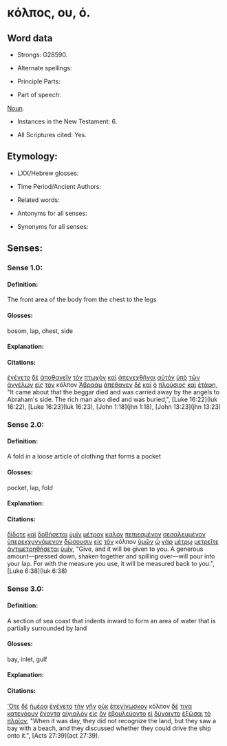 # κόλπος, ου, ὁ.

<!-- Status: S2=Needs2ndReview -->
<!-- Lexica used for edits: BDAG, FFM, LN, BN, A-S -->

## Word data

* Strongs: G28590.


* Alternate spellings:

* Principle Parts: 

* Part of speech: 

[Noun](http://ugg.readthedocs.io/en/latest/noun.html).

* Instances in the New Testament: 6.

* All Scriptures cited: Yes.

## Etymology: 

* LXX/Hebrew glosses: 

* Time Period/Ancient Authors: 

* Related words: 

* Antonyms for all senses:

* Synonyms for all senses: 

## Senses:

### Sense 1.0:

#### Definition: 

The front area of the body from the chest to the legs

#### Glosses:

bosom, lap, chest, side 

#### Explanation:

#### Citations:

[ἐγένετο](../G10960/01.md) [δὲ](../G11610/01.md) [ἀποθανεῖν](../G05990/01.md) [τὸν](../G35880/01.md) [πτωχὸν](../G44340/01.md) [καὶ](../G25320/01.md) [ἀπενεχθῆναι](../G06670/01.md) [αὐτὸν](../G08460/01.md) [ὑπὸ](../G52590/01.md) [τῶν](../G35880/01.md) [ἀγγέλων](../G00320/01.md) [εἰς](../G15190/01.md) [τὸν](../G35880/01.md) κόλπον [Ἀβραάμ](../G00110/01.md) [ἀπέθανεν](../G05990/01.md) [δὲ](../G11610/01.md) [καὶ](../G25320/01.md) [ὁ](../G35880/01.md) [πλούσιος](../G41450/01.md) [καὶ](../G25320/01.md) [ἐτάφη](../G22900/01.md), 
"It came about that the beggar died and was carried away by the angels to Abraham's side. The rich man also died and was buried,", 
[Luke 16:22](luk 16:22),  [Luke 16:23](luk 16:23),  [John 1:18](jhn 1:18),  [John 13:23](jhn 13:23)  

### Sense 2.0:

#### Definition: 

A fold in a loose article of clothing that forms a pocket

#### Glosses:

pocket, lap, fold

#### Explanation:

#### Citations:

[δίδοτε](../G13250/01.md) [καὶ](../G25320/01.md) [δοθήσεται](../G13250/01.md) [ὑμῖν](../G47710/01.md) [μέτρον](../G33580/01.md) [καλὸν](../G25700/01.md) [πεπιεσμένον](../G40850/01.md) [σεσαλευμένον](../G45310/01.md) [ὑπερεκχυννόμενον](../G52400/01.md) [δώσουσιν](../G13250/01.md) [εἰς](../G15190/01.md) [τὸν](../G35880/01.md) κόλπον [ὑμῶν](../G47710/01.md) [ᾧ](../G37390/01.md) [γὰρ](../G10630/01.md) [μέτρῳ](../G33580/01.md) [μετρεῖτε](../G33540/01.md) [ἀντιμετρηθήσεται](../G04880/01.md) [ὑμῖν](../G47710/01.md), 
"Give, and it will be given to you. A generous amount—pressed down, shaken together and spilling over—will pour into your lap. For with the measure you use, it will be measured back to you.", 
[Luke 6:38](luk 6:38)  

### Sense 3.0:

#### Definition: 

A section of sea coast that indents inward to form an area of water that is partially surrounded by land

#### Glosses:

bay, inlet, gulf

#### Explanation:

#### Citations:

[Ὅτε](../G37530/01.md) [δὲ](../G11610/01.md) [ἡμέρα](../G22500/01.md) [ἐγένετο](../G10960/01.md) [τὴν](../G35880/01.md) [γῆν](../G10930/01.md) [οὐκ](../G37560/01.md) [ἐπεγίνωσκον](../G19210/01.md) κόλπον [δέ](../G11610/01.md) [τινα](../G51000/01.md) [κατενόουν](../G26570/01.md) [ἔχοντα](../G21920/01.md) [αἰγιαλὸν](../G01230/01.md) [εἰς](../G15190/01.md) [ὃν](../G37390/01.md) [ἐβουλεύοντο](../G10110/01.md) [εἰ](../G14870/01.md) [δύναιντο](../G14100/01.md) [ἐξῶσαι](../G18560/01.md) [τὸ](../G35880/01.md) [πλοῖον](../G41430/01.md), 
"When it was day, they did not recognize the land, but they saw a bay with a beach, and they discussed whether they could drive the ship onto it.", 
[Acts 27:39](act 27:39). 
